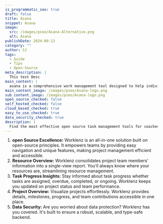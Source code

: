 ```yaml
---
is_programmatic_seo: true
draft: false
title: Asana
snippet: Asana
image:
  src: /images/pseo/Asana-Alternative.png
  alt: Asana
publishDate: 2024-09-13
category: ""
author: SJ
tags:
  - Guide
  - Tips
  - Open-Source
meta_description: |
  This test Desc
main_content: |
  asana is a comprehensive work management tool designed to help individuals and teams keep track of tasks, delegate responsibilities, monitor progress, and communicate in real time. By providing a centralized platform for collaboration, Asana helps teams stay organized and focused, ensuring that projects are completed on time.
main_content_image: /images/pseo/Asana-logo.png
sub_content_image: /images/pseo/Asana-logo.png
open_source_checked: false
self_hosted_checked: false
cloud_based_checked: true
easy_to_use_checked: true
data_security_checked: true
description: |
  Find the most effective open source task management tools for coaches on our platform. Simplify your coaching tasks and boost productivity with these tools.
---
```

1. **open Source Excellence:** Worklenz is an all-in-one solution built on open-source principles. It empowers teams by providing easy navigation and unique features, making project management efficient and accessible.
2. **Resource Overview:** Worklenz consolidates project team members' information into a single-view report. You'll always know where your resources are, streamlining resource management.
3. **Task Progress Insights:** Stay informed about task progress whether tasks are assigned, overdue, completed, or ongoing. Worklenz keeps you updated on project status and team performance.
4. **Project Overview:** Visualize projects effortlessly. Worklenz provides details, milestones, progress, and team contributions accessible in one place.
5. **Data Security:** Are you worried about data protection? Worklenz has you covered. It's built to ensure a robust, scalable, and type-safe backend.
